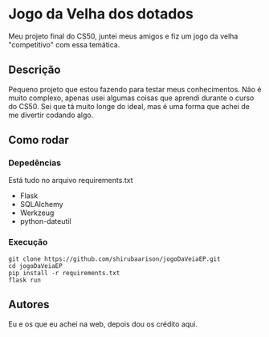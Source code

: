 # Jogo da Velha dos dotados

Meu projeto final do CS50, juntei meus amigos e fiz um jogo da velha "competitivo" com essa temática.

## Descrição

Pequeno projeto que estou fazendo para testar meus conhecimentos.
Não é muito complexo, apenas usei algumas coisas que aprendi durante o curso do CS50. Sei que tá muito longe do ideal, mas é uma forma que achei de me divertir codando algo.

## Como rodar

### Depedências

Está tudo no arquivo requirements.txt
* Flask
* SQLAlchemy
* Werkzeug
* python-dateutil

### Execução

```
git clone https://github.com/shirubaarison/jogoDaVeiaEP.git
cd jogoDaVeiaEP
pip install -r requirements.txt
flask run
```

## Autores

Eu e os que eu achei na web, depois dou os crédito aqui.